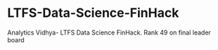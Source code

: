 # LTFS-Data-Science-FinHack
Analytics Vidhya- LTFS Data Science FinHack. Rank 49 on final leader board
